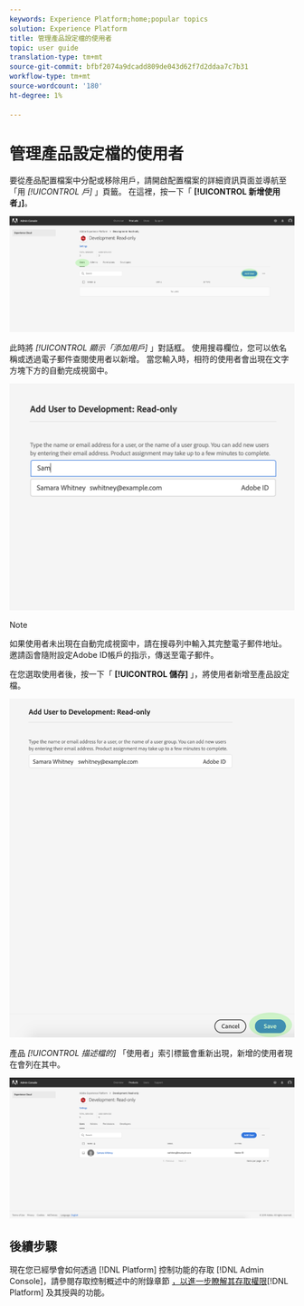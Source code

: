 ```yaml
---
keywords: Experience Platform;home;popular topics
solution: Experience Platform
title: 管理產品設定檔的使用者
topic: user guide
translation-type: tm+mt
source-git-commit: bfbf2074a9dcadd809de043d62f7d2ddaa7c7b31
workflow-type: tm+mt
source-wordcount: '180'
ht-degree: 1%

---
```



# 管理產品設定檔的使用者

要從產品配置檔案中分配或移除用戶，請開啟配置檔案的詳細資訊頁面並導航至「用 *[!UICONTROL 戶]* 」頁籤。 在這裡，按一下「 **[!UICONTROL 新增使用者」]**。

![add-users-button](../images/add-users-button.png)

此時將 *[!UICONTROL 顯示「添加用戶]* 」對話框。 使用搜尋欄位，您可以依名稱或透過電子郵件查閱使用者以新增。 當您輸入時，相符的使用者會出現在文字方塊下方的自動完成視窗中。

![add-user-autocomplete](../images/add-user-autocomplete.png)

>[!NOTE]
>
>如果使用者未出現在自動完成視窗中，請在搜尋列中輸入其完整電子郵件地址。 邀請函會隨附設定Adobe ID帳戶的指示，傳送至電子郵件。

在您選取使用者後，按一下「 **[!UICONTROL 儲存]** 」，將使用者新增至產品設定檔。

![新增——使用者——儲存](../images/add-user-save.png)

產品 *[!UICONTROL 描述檔的]* 「使用者」索引標籤會重新出現，新增的使用者現在會列在其中。

![使用者新增](../images/user-added.png)

## 後續步驟

現在您已經學會如何透過 [!DNL Platform] 控制功能的存取 [!DNL Admin Console]，請參閱存取控制概述中的附錄章節 [，以進一步瞭解其存取權限](../home.md)[!DNL Platform] 及其授與的功能。